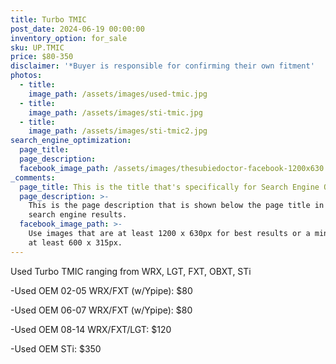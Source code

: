 ```yaml
---
title: Turbo TMIC
post_date: 2024-06-19 00:00:00
inventory_option: for_sale
sku: UP.TMIC
price: $80-350
disclaimer: '*Buyer is responsible for confirming their own fitment'
photos:
  - title:
    image_path: /assets/images/used-tmic.jpg
  - title:
    image_path: /assets/images/sti-tmic.jpg
  - title:
    image_path: /assets/images/sti-tmic2.jpg
search_engine_optimization:
  page_title:
  page_description:
  facebook_image_path: /assets/images/thesubiedoctor-facebook-1200x630.png
_comments:
  page_title: This is the title that's specifically for Search Engine Optimization.
  page_description: >-
    This is the page description that is shown below the page title in the
    search engine results.
  facebook_image_path: >-
    Use images that are at least 1200 x 630px for best results or a minimum of
    at least 600 x 315px.
---
```

Used Turbo TMIC ranging from WRX, LGT, FXT, OBXT, STi

\-Used OEM 02-05 WRX/FXT (w/Ypipe): $80

\-Used OEM 06-07 WRX/FXT (w/Ypipe): $80

\-Used OEM 08-14 WRX/FXT/LGT: $120

\-Used OEM STi: $350

&nbsp;

&nbsp;